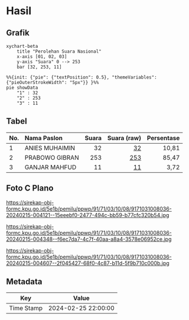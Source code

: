 # Hasil

## Grafik

```mermaid
xychart-beta
    title "Perolehan Suara Nasional"
    x-axis [01, 02, 03]
    y-axis "Suara" 0 --> 253
    bar [32, 253, 11]
```

```mermaid
%%{init: {"pie": {"textPosition": 0.5}, "themeVariables": {"pieOuterStrokeWidth": "5px"}} }%%
pie showData
    "1" : 32
    "2" : 253
    "3" : 11
```

## Tabel

| No. | Nama Paslon    | Suara | Suara (raw) | Persentase |
|:--- |:-------------- | -----:| -----------:| ----------:|
| 1   | ANIES MUHAIMIN | 32    | [32][p-1]   | 10,81      |
| 2   | PRABOWO GIBRAN | 253   | [253][p-2]  | 85,47      |
| 3   | GANJAR MAHFUD  | 11    | [11][p-3]   | 3,72       |


[p-1]: https://github.com/gigit-pemilu/pemilu-2024/blob/main/pilpres/hitung-suara/sub/91-papua/sub/71-kota-jayapura/sub/03-abepura/sub/1008-awiyo/sub/036-tps/sub/paslon-1.txt
[p-2]: https://github.com/gigit-pemilu/pemilu-2024/blob/main/pilpres/hitung-suara/sub/91-papua/sub/71-kota-jayapura/sub/03-abepura/sub/1008-awiyo/sub/036-tps/sub/paslon-2.txt
[p-3]: https://github.com/gigit-pemilu/pemilu-2024/blob/main/pilpres/hitung-suara/sub/91-papua/sub/71-kota-jayapura/sub/03-abepura/sub/1008-awiyo/sub/036-tps/sub/paslon-3.txt

## Foto C Plano

https://sirekap-obj-formc.kpu.go.id/5e1b/pemilu/ppwp/91/71/03/10/08/9171031008036-20240215-004121--15eeebf0-2477-494c-bb59-b77cfc320b54.jpg

https://sirekap-obj-formc.kpu.go.id/5e1b/pemilu/ppwp/91/71/03/10/08/9171031008036-20240215-004348--f6ec7da7-4c7f-40aa-a8a4-3578e06952ce.jpg

https://sirekap-obj-formc.kpu.go.id/5e1b/pemilu/ppwp/91/71/03/10/08/9171031008036-20240215-004607--2f045427-68f0-4c87-b11d-5f9b710c000b.jpg


## Metadata

| Key        | Value               |
| ---------- | ------------------- |
| Time Stamp | 2024-02-25 22:00:00 |



